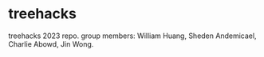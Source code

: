# treehacks

treehacks 2023 repo. group members: William Huang, Sheden Andemicael, Charlie Abowd, Jin Wong.
